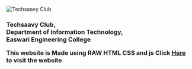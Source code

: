 ![Techsaavy Club](https://i.ibb.co/S3JspPy/image.png)
<h3>Techsaavy Club, <br>
Department of Information Technology,
<br>Easwari Engineering College<br>

This website is Made using RAW HTML CSS and js
Click <a href="https://techsaavy.org/" target="_blank">Here</a> to visit the website
